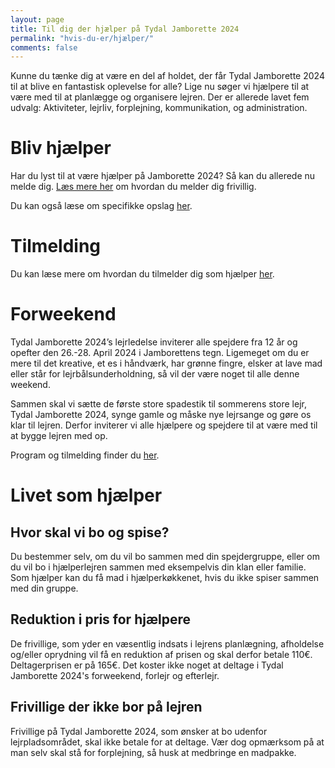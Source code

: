 ```yaml
---
layout: page
title: Til dig der hjælper på Tydal Jamborette 2024
permalink: "hvis-du-er/hjælper/"
comments: false
---
```


Kunne du tænke dig at være en del af holdet, der får Tydal Jamborette 2024 til at blive en fantastisk oplevelse for alle? Lige nu søger vi hjælpere til at være med til at planlægge og organisere lejren. Der er allerede lavet fem udvalg: Aktiviteter, lejrliv, forplejning, kommunikation, og administration.

# Bliv hjælper

Har du lyst til at være hjælper på Jamborette 2024? Så kan du allerede nu melde dig. [Læs mere her](/bliv-hjaelper/) om hvordan du melder dig frivillig.

Du kan også læse om specifikke opslag [her](/hjaelper-opslag/).

# Tilmelding

Du kan læse mere om hvordan du tilmelder dig som hjælper [her](/tilmelding/hjælper).

# Forweekend

Tydal Jamborette 2024’s lejrledelse inviterer alle spejdere fra 12 år og opefter den 26.-28. April 2024 i Jamborettens tegn. Ligemeget om du er mere til det kreative, et es i håndværk, har grønne fingre, elsker at lave mad eller står for lejrbålsunderholdning, så vil der være noget til alle denne weekend.

Sammen skal vi sætte de første store spadestik til sommerens store lejr, Tydal Jamborette 2024, synge gamle og måske nye lejrsange og gøre os klar til lejren. Derfor inviterer vi alle hjælpere og spejdere til at være med til at bygge lejren med op.

Program og tilmelding finder du [her](/forweekend/).

# Livet som hjælper

## Hvor skal vi bo og spise?

Du bestemmer selv, om du vil bo sammen med din spejdergruppe, eller om du vil bo i hjælperlejren sammen med eksempelvis din klan eller familie. Som hjælper kan du få mad i hjælperkøkkenet, hvis du ikke spiser sammen med din gruppe.

## Reduktion i pris for hjælpere

De frivillige, som yder en væsentlig indsats i lejrens planlægning, afholdelse og/eller oprydning vil få en reduktion af prisen og skal derfor betale 110€. Deltagerprisen er på 165€. Det koster ikke noget at deltage i Tydal Jamborette 2024's forweekend, forlejr og efterlejr.

## Frivillige der ikke bor på lejren

Frivillige på Tydal Jamborette 2024, som ønsker at bo udenfor lejrpladsområdet, skal ikke betale for at deltage. Vær dog opmærksom på at man selv skal stå for forplejning, så husk at medbringe en madpakke.